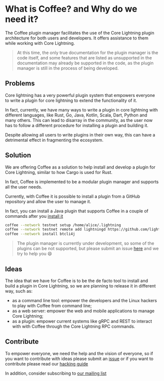 # What is Coffee? and Why do we need it?

The Coffee plugin manager facilitates the use of the Core Lightning plugin
architecture for both users and developers. It offers assistance to
them while working with Core Lightning.
> At this time, the only true documentation for the plugin manager is the code
itself, and some features that are listed as unsupported in the documentation
may already be supported in the code, as the plugin manager is still in
the process of being developed.

## Problems

Core lightning has a very powerful plugin system that empowers
everyone to write a plugin for core lightning to extend the functionality
of it.

In fact, currently, we have many ways to write a plugin in core lightning
with different languages, like Rust, Go, Java, Kotlin, Scala, Dart, Python
and many others. This can lead to disarray in the community, as the user now
has to follow a different procedure for installing a plugin and building it.

Despite allowing all users to write plugins in their own way, this can have a
detrimental effect in fragmenting the ecosystem.

## Solution

We are offering Coffee as a solution to help install and develop a plugin for
Core Lightning, similar to how Cargo is used for Rust.

In fact, Coffee is implemented to be a modular plugin manager and supports all
the user needs.

Currently, with Coffee it is possible to install a plugin from a GitHub repository
and allow the user to manage it.

In fact, you can install a Java plugin that supports Coffee in a couple of
commands after you [install it](./install-coffee.md)

```bash
coffee --network testnet setup /home/alice/.lightning
coffee --network testnet remote add lightningd https://github.com/lightningd/plugins.git
coffee --network install btcli4j
```

>The plugin manager is currently under development, so some of the plugins can
be not supported, but please submit an issue
[here](https://github.com/coffee-tools/coffee/issues) and we try to help
you :smile:

## Ideas

The idea that we have for Coffee is to be the de facto tool to install and
build a plugin in Core Lightning, so we are planning to release it in different
way, such as:

- as a command line tool: empower the developers and the Linux hackers to play with
Coffee from command line;
- as a web server: empower the web and mobile applications to manage Core Lightning;
- as a plugin: empower current systems like gRPC and REST to interact with
with Coffee through the Core Lightning RPC commands.

## Contribute

To empower everyone, we need the help and the vision of everyone, so
if you want to contribute with ideas please submit an
[issue](https://github.com/coffee-tools/coffee/issues) or if you want to
contribute please read our [hacking guide](./contributing-to-coffee.md)

In addition, consider subscribing to [our mailing list](https://lists.sr.ht/~vincenzopalazzo/coffee-dev)
